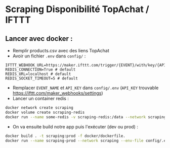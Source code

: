 # Scraping Disponibilité TopAchat / IFTTT

## Lancer avec docker :

- Remplir products.csv avec des liens TopAchat
- Avoir un fichier `.env` dans `config/` :

```
IFTTT_WEBHOOK_URL=https://maker.ifttt.com/trigger/{EVENT}/with/key/{API_KEY}
REDIS_CONNECTION=True # default
REDIS_URL=localhost # default
REDIS_SOCKET_TIMEOUT=5 # default
```

- Remplacer `EVENT_NAME` et `API_KEY` dans `config/.env` (`API_KEY` trouvable https://ifttt.com/maker_webhooks/settings)
- Lancer un container redis :

```bash
docker network create scraping
docker volume create scraping-redis
docker run --name some-redis -v scraping-redis:/data --network scraping -d redis
```

- On va ensuite build notre app puis l'exécuter (dev ou prod) :

```bash
docker build . -t scraping:prod -f docker/dockerfile.
docker run --name scraping-prod --network scraping --env-file config/.env -it scraping:prod
```
